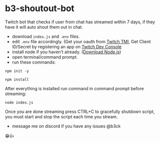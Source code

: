 # b3-shoutout-bot
Twitch bot that checks if user from chat has streamed within 7 days, if they have it will auto shout them out in chat.


- download `index.js` and `.env` files.
- edit `.env` file accordingly. (Get your oauth from [Twitch TMI](https://twitchapps.com/tmi/), Get Client ID/Secret by registering an app on [Twitch Dev Console](https://dev.twitch.tv/console/apps/)
- install node if you haven't already. ([Download Node.js](https://nodejs.org/en/))
- open terminal/command prompt.
- run these commands:

```
npm init -y
```

```
npm install
```

After everything is installed run command in command prompt before streaming:
```
node index.js
```

Once you are done streaming press CTRL+C to gracefully shutdown script, you must start and stop the script each time you stream.
- message me on discord if you have any issues @b3ck

😁👍
